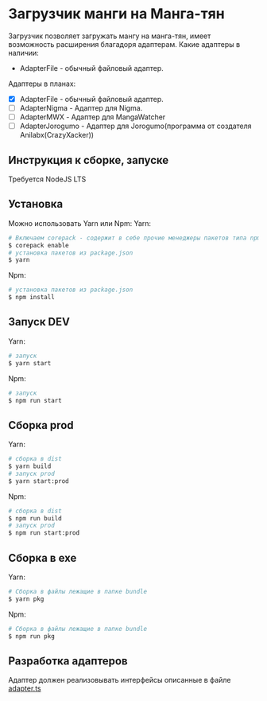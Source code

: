# Загрузчик манги на Манга-тян
Загрузчик позволяет загружать мангу на манга-тян, имеет возможность расширения благадоря адаптерам.
Какие адаптеры в наличии:
- AdapterFile - обычный файловый адаптер.

Адаптеры в планах:
- [x] AdapterFile - обычный файловый адаптер.
- [ ] AdapterNigma - Адаптер для Nigma.
- [ ] AdapterMWX - Адаптер для MangaWatcher
- [ ] AdapterJorogumo - Адаптер для Jorogumo(программа от создателя Anilabx(CrazyXacker))
## Инструкция к сборке, запуске
Требуется NodeJS LTS
## Установка
Можно использовать Yarn или Npm:
Yarn:
```bash
# Включаем corepack - содержит в себе прочие менеджеры пакетов типа npm
$ corepack enable
# установка пакетов из package.json
$ yarn
```
Npm:
```bash
# установка пакетов из package.json
$ npm install
```
## Запуск DEV
Yarn:
```bash
# запуск
$ yarn start
```
Npm:
```bash
# запуск
$ npm run start
```
## Сборка prod
Yarn:
```bash
# сборка в dist
$ yarn build
# запуск prod
$ yarn start:prod
```
Npm:
```bash
# сборка в dist
$ npm run build
# запуск prod
$ npm run start:prod
```
## Сборка в exe
Yarn:
```bash
# Сборка в файлы лежащие в папке bundle
$ yarn pkg
```
Npm:
```bash
# Сборка в файлы лежащие в папке bundle
$ npm run pkg
```
## Разработка адаптеров
Адаптер должен реализовывать интерфейсы описанные в файле [adapter.ts](./src/base/adapter.ts)
